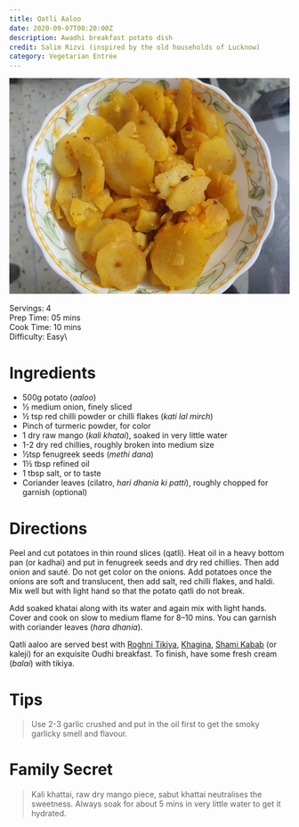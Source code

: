```yaml
---
title: Qatli Aaloo
date: 2020-09-07T00:20:00Z
description: Awadhi breakfast potato dish
credit: Salim Rizvi (inspired by the old households of Lucknow)
category: Vegetarian Entrée
---
```

![qatli-aaloo](qatli-aaloo.jpeg)

Servings: 4\
Prep Time: 05 mins\
Cook Time: 10 mins\
Difficulty: Easy\

# Ingredients
* 500g potato (_aaloo_)
* ½ medium onion, finely sliced
* ½ tsp red chilli powder or chilli flakes (_kati lal mirch_)
* Pinch of turmeric powder, for color
* 1 dry raw mango (_kali khatai_), soaked in very little water
* 1-2 dry red chillies, roughly broken into medium size
* ½tsp fenugreek seeds (_methi dana_)
* 1½ tbsp refined oil
* 1 tbsp salt, or to taste
* Coriander leaves (cilatro, _hari dhania ki patti_), roughly chopped for garnish (optional)

# Directions
Peel and cut potatoes in thin round slices (qatli). Heat oil in a heavy bottom pan (or kadhai) and put in fenugreek seeds and dry red chillies. Then add onion and sauté. Do not get color on the onions. Add potatoes once the onions are soft and translucent, then add salt, red chilli flakes, and haldi. Mix well but with light hand so that the potato qatli do not break. 

Add soaked khatai along with its water and again mix with light hands. Cover and cook on slow to medium flame for 8–10 mins. You can garnish with coriander leaves (_hara dhania_).

Qatli aaloo are served best with [Roghni Tikiya](/roghni-tikiya), [Khagina](/khagina), [Shami Kabab](/shami-kabab) (or kaleji) for an exquisite Oudhi breakfast. To finish, have some fresh cream (_balai_) with tikiya.

# Tips
> Use 2-3 garlic crushed and put in the oil first to get the smoky garlicky smell and flavour.

# Family Secret
> Kali khattai, raw dry mango piece, sabut khattai neutralises the sweetness. Always soak for about 5 mins in very little water to get it hydrated.

